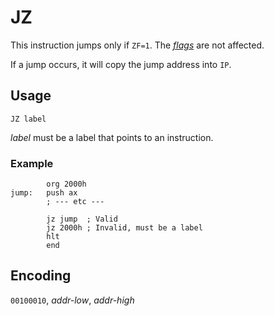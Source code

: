 # JZ

This instruction jumps only if `ZF=1`. The [_flags_](../cpu#flags) are not affected.

If a jump occurs, it will copy the jump address into `IP`.

## Usage

```vonsim
JZ label
```

_label_ must be a label that points to an instruction.

### Example

```vonsim
        org 2000h
jump:   push ax
        ; --- etc ---

        jz jump  ; Valid
        jz 2000h ; Invalid, must be a label
        hlt
        end
```

## Encoding

`00100010`, _addr-low_, _addr-high_
